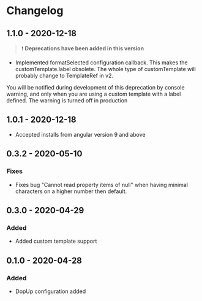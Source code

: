 # Changelog

## 1.1.0 - 2020-12-18
> :exclamation: **Deprecations have been added in this version**
* Implemented formatSelected configuration callback.
This makes the customTemplate.label obsolete. The whole type of customTemplate will probably change to TemplateRef in v2.

You will be notified during development of this deprecation by console warning, and only when you are using a custom template with a label defined.
The warning is turned off in production

## 1.0.1 - 2020-12-18
* Accepted installs from angular version 9 and above

## 0.3.2 - 2020-05-10

### Fixes
* Fixes bug "Cannot read property items of null" when having minimal characters on a higher number then default.

## 0.3.0 - 2020-04-29

### Added
* Added custom template support

## 0.1.0 - 2020-04-28

### Added
* DopUp configuration added



